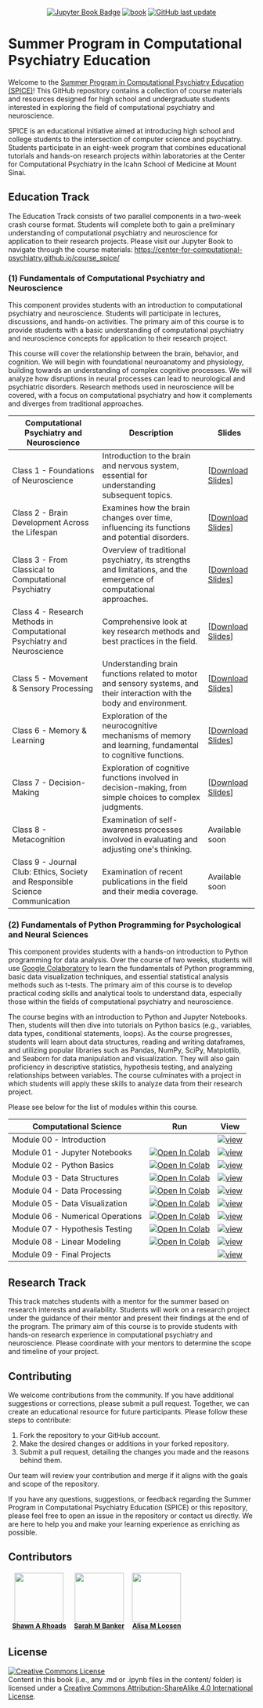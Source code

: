 <div align="center">

<a target="_blank" rel="noopener noreferrer" href="https://center-for-computational-psychiatry.github.io/course_spice">![Jupyter Book Badge](https://jupyterbook.org/badge.svg)</a> <a target="_blank" rel="noopener noreferrer" href="https://github.com/center-for-computational-psychiatry/course_spice/actions/workflows/deploy-book.yml">![book](https://github.com/center-for-computational-psychiatry/course_spice/actions/workflows/deploy-book.yml/badge.svg)</a> <a target="_blank" rel="noopener noreferrer" href="https://github.com/center-for-computational-psychiatry/course_spice">![GitHub last update](https://img.shields.io/github/last-commit/center-for-computational-psychiatry/course_spice?color=blue&label=last%20update)</a>

</div>

# Summer Program in Computational Psychiatry Education

Welcome to the [Summer Program in Computational Psychiatry Education (SPICE)](https://www.neurocpu.org/spice)! This GitHub repository contains a collection of course materials and resources designed for high school and undergraduate students interested in exploring the field of computational psychiatry and neuroscience.

SPICE is an educational initiative aimed at introducing high school and college students to the intersection of computer science and psychiatry. Students participate in an eight-week program that combines educational tutorials and hands-on research projects within laboratories at the Center for Computational Psychiatry in the Icahn School of Medicine at Mount Sinai.


## Education Track

The Education Track consists of two parallel components in a two-week crash course format. Students will complete both to gain a preliminary understanding of computational psychiatry and neuroscience for application to their research projects. Please visit our Jupyter Book to navigate through the course materials: https://center-for-computational-psychiatry.github.io/course_spice/

### (1) Fundamentals of Computational Psychiatry and Neuroscience

This component provides students with an introduction to computational psychiatry and neuroscience. Students will participate in lectures, discussions, and hands-on activities. The primary aim of this course is to provide students with a basic understanding of computational psychiatry and neuroscience concepts for application to their research project.

This course will cover the relationship between the brain, behavior, and cognition. We will begin with foundational neuroanatomy and physiology, building towards an understanding of complex cognitive processes. We will analyze how disruptions in neural processes can lead to neurological and psychiatric disorders. Research methods used in neuroscience will be covered, with a focus on computational psychiatry and how it complements and diverges from traditional approaches.

| Computational Psychiatry and Neuroscience | Description | Slides |
|-------------------------------------------|-------------|--------|
| Class 1 - Foundations of Neuroscience | Introduction to the brain and nervous system, essential for understanding subsequent topics. | [<a target="_blank" rel="noopener noreferrer" href="https://github.com/Center-for-Computational-Psychiatry/course_spice/blob/main/modules/resources/slides/SPICE2024_NeuroPsych_Class1.pdf">Download Slides</a>]|
| Class 2 - Brain Development Across the Lifespan | Examines how the brain changes over time, influencing its functions and potential disorders. | [<a target="_blank" rel="noopener noreferrer" href="https://github.com/Center-for-Computational-Psychiatry/course_spice/blob/main/modules/resources/slides/SPICE2024_NeuroPsych_Class2.pdf">Download Slides</a>]|
| Class 3 - From Classical to Computational Psychiatry | Overview of traditional psychiatry, its strengths and limitations, and the emergence of computational approaches. | [<a target="_blank" rel="noopener noreferrer" href="https://github.com/Center-for-Computational-Psychiatry/course_spice/blob/main/modules/resources/slides/SPICE2024_NeuroPsych_Class3.pdf">Download Slides</a>]|
| Class 4 - Research Methods in Computational Psychiatry and Neuroscience | Comprehensive look at key research methods and best practices in the field. | [<a target="_blank" rel="noopener noreferrer" href="https://github.com/Center-for-Computational-Psychiatry/course_spice/blob/main/modules/resources/slides/SPICE2024_NeuroPsych_Class4.pdf">Download Slides</a>]|
| Class 5 - Movement & Sensory Processing | Understanding brain functions related to motor and sensory systems, and their interaction with the body and environment. | [<a target="_blank" rel="noopener noreferrer" href="https://github.com/Center-for-Computational-Psychiatry/course_spice/blob/main/modules/resources/slides/SPICE2024_NeuroPsych_Class5.pdf">Download Slides</a>]|
| Class 6 - Memory & Learning | Exploration of the neurocognitive mechanisms of memory and learning, fundamental to cognitive functions. | [<a target="_blank" rel="noopener noreferrer" href="https://github.com/Center-for-Computational-Psychiatry/course_spice/blob/main/modules/resources/slides/SPICE2024_NeuroPsych_Class6.pdf">Download Slides</a>]|
| Class 7 - Decision-Making | Exploration of cognitive functions involved in decision-making, from simple choices to complex judgments. | [<a target="_blank" rel="noopener noreferrer" href="https://github.com/Center-for-Computational-Psychiatry/course_spice/blob/main/modules/resources/slides/SPICE2024_NeuroPsych_Class7.pdf">Download Slides</a>]|
| Class 8 - Metacognition | Examination of self-awareness processes involved in evaluating and adjusting one's thinking. | Available soon |
| Class 9 - Journal Club: Ethics, Society and Responsible Science Communication | Examination of recent publications in the field and their media coverage. | Available soon |

### (2) Fundamentals of Python Programming for Psychological and Neural Sciences

This component provides students with a hands-on introduction to Python programming for data analysis. Over the course of two weeks, students will use [Google Colaboratory](https://colab.research.google.com/) to learn the fundamentals of Python programming, basic data visualization techniques, and essential statistical analysis methods such as t-tests. The primary aim of this course is to develop practical coding skills and analytical tools to understand data, especially those within the fields of computational psychiatry and neuroscience.

The course begins with an introduction to Python and Jupyter Notebooks. Then, students will then dive into tutorials on Python basics (e.g., variables, data types, conditional statements, loops). As the course progresses, students will learn about data structures, reading and writing dataframes, and utilizing popular libraries such as Pandas, NumPy, SciPy, Matplotlib, and Seaborn for data manipulation and visualization. They will also gain proficiency in descriptive statistics, hypothesis testing, and analyzing relationships between variables. The course culminates with a project in which students will apply these skills to analyze data from their research project.

Please see below for the list of modules within this course.

| Computational Science |  Run  |  View  |
| --------------- | :---: | :----: |
| Module 00 - Introduction |  | [![view](https://jupyterbook.org/badge.svg)](https://center-for-computational-psychiatry.github.io/course_spice/index.html) |
| Module 01 - Jupyter Notebooks | [![Open In Colab](https://colab.research.google.com/assets/colab-badge.svg)](https://colab.research.google.com/github/center-for-computational-psychiatry/course_spice/blob/master/modules/module-01_jupyter-notebooks.ipynb) | [![view](https://jupyterbook.org/badge.svg)](https://center-for-computational-psychiatry.github.io/course_spice/module-01_jupyter-notebooks.html) |
| Module 02 - Python Basics | [![Open In Colab](https://colab.research.google.com/assets/colab-badge.svg)](https://colab.research.google.com/github/center-for-computational-psychiatry/course_spice/blob/master/modules/module-02_python-basics.ipynb) | [![view](https://jupyterbook.org/badge.svg)](https://center-for-computational-psychiatry.github.io/course_spice/module-02_python-basics.html) |
| Module 03 - Data Structures | [![Open In Colab](https://colab.research.google.com/assets/colab-badge.svg)](https://colab.research.google.com/github/center-for-computational-psychiatry/course_spice/blob/master/modules/module-03_data-structures.ipynb) | [![view](https://jupyterbook.org/badge.svg)](https://center-for-computational-psychiatry.github.io/course_spice/module-03_data-structures.html) |
| Module 04 - Data Processing | [![Open In Colab](https://colab.research.google.com/assets/colab-badge.svg)](https://colab.research.google.com/github/center-for-computational-psychiatry/course_spice/blob/master/modules/module-04_data-processing.ipynb) | [![view](https://jupyterbook.org/badge.svg)](https://center-for-computational-psychiatry.github.io/course_spice/module-04_data-processing.html) |
| Module 05 - Data Visualization | [![Open In Colab](https://colab.research.google.com/assets/colab-badge.svg)](https://colab.research.google.com/github/center-for-computational-psychiatry/course_spice/blob/master/modules/module-05_data-visualization.ipynb) | [![view](https://jupyterbook.org/badge.svg)](https://center-for-computational-psychiatry.github.io/course_spice/module-05_data-visualization.html) |
| Module 06 - Numerical Operations | [![Open In Colab](https://colab.research.google.com/assets/colab-badge.svg)](https://colab.research.google.com/github/center-for-computational-psychiatry/course_spice/blob/master/modules/module-06_numerical-operations.ipynb) | [![view](https://jupyterbook.org/badge.svg)](https://center-for-computational-psychiatry.github.io/course_spice/module-06_numerical-operations.html) |
| Module 07 - Hypothesis Testing | [![Open In Colab](https://colab.research.google.com/assets/colab-badge.svg)](https://colab.research.google.com/github/center-for-computational-psychiatry/course_spice/blob/master/modules/module-07_t-tests.ipynb) | [![view](https://jupyterbook.org/badge.svg)](https://center-for-computational-psychiatry.github.io/course_spice/module-07_t-tests.html) |
| Module 08 - Linear Modeling | [![Open In Colab](https://colab.research.google.com/assets/colab-badge.svg)](https://colab.research.google.com/github/center-for-computational-psychiatry/course_spice/blob/master/modules/module-08_linear-models.ipynb) | [![view](https://jupyterbook.org/badge.svg)](https://center-for-computational-psychiatry.github.io/course_spice/module-08_linear-models.html) |
| Module 09 - Final Projects |  | [![view](https://jupyterbook.org/badge.svg)](https://center-for-computational-psychiatry.github.io/course_spice/projects-showcase.html) |

## Research Track

This track matches students with a mentor for the summer based on research interests and availability. Students will work on a research project under the guidance of their mentor and present their findings at the end of the program. The primary aim of this course is to provide students with hands-on research experience in computational psychiatry and neuroscience. Please coordinate with your mentors to determine the scope and timeline of your project.

## Contributing

We welcome contributions from the community. If you have additional suggestions or corrections, please submit a pull request. Together, we can create an educational resource for future participants. Please follow these steps to contribute:

1. Fork the repository to your GitHub account.
2. Make the desired changes or additions in your forked repository.
3. Submit a pull request, detailing the changes you made and the reasons behind them.

Our team will review your contribution and merge if it aligns with the goals and scope of the repository.

If you have any questions, suggestions, or feedback regarding the Summer Program in Computational Psychiatry Education (SPICE) or this repository, please feel free to open an issue in the repository or contact us directly. We are here to help you and make your learning experience as enriching as possible.

## Contributors

<table role="table" style="margin: 0px auto;">
    <thead role="rowgroup">
        <tr role="row">
            <td align="center" role="columnheader"><a target="_blank" rel="noopener noreferrer" href="https://shawnrhoads.github.io/"><img src="https://avatars3.githubusercontent.com/u/24925845" width="100px;" alt=""/></a><br /><sub><a target="_blank" rel="noopener noreferrer" href="https://github.com/center-for-computational-psychiatry/course_spice/commits?author=shawnrhoads"><b>Shawn A Rhoads</b></a><br/></sub></td>
            <td align="center" role="columnheader"><a target="_blank" rel="noopener noreferrer" href="https://icahn.mssm.edu/profiles/sarah-banker"><img src="https://avatars3.githubusercontent.com/u/68438823" width="100px;" alt=""/></a><br /><sub><a target="_blank" rel="noopener noreferrer" href="https://github.com/center-for-computational-psychiatry/course_spice/commits?author=smbneuro5"><b>Sarah M Banker</b></a><br/></sub></td>
            <td align="center" role="columnheader"><a target="_blank" rel="noopener noreferrer" href="https://www.linkedin.com/in/alisa-loosen-phd-4b7a4711b"><img src="https://avatars3.githubusercontent.com/u/47027940" width="100px;" alt=""/></a><br /><sub><a target="_blank" rel="noopener noreferrer" href="https://github.com/center-for-computational-psychiatry/course_spice/commits?author=amloosen"><b>Alisa M Loosen</b></a><br/></sub></td>
        </tr>
        </thead>
</table>

## License
<a rel="license" target="_blank" rel="noopener noreferrer" href="http://creativecommons.org/licenses/by-sa/4.0/"><img alt="Creative Commons License" style="border-width:0" src="https://i.creativecommons.org/l/by-sa/4.0/88x31.png" /></a><br />
Content in this book (i.e., any .md or .ipynb files in the content/ folder) is licensed under a <a rel="license" target="_blank" rel="noopener noreferrer" href="http://creativecommons.org/licenses/by-sa/4.0/">Creative Commons Attribution-ShareAlike 4.0 International License</a>.
